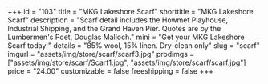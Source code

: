 +++
id = "103"
title = "MKG Lakeshore Scarf"
shorttitle = "MKG Lakeshore Scarf"
description = "Scarf detail includes the Howmet Playhouse, Industrial Shipping, and the Grand Haven Pier. Quotes are by the Lumbermen's Poet, Douglas Malloch."
mini = "Get your MKG Lakeshore Scarf today!"
details = "85% wool, 15% linen. Dry-clean only"
slug = "scarf"
imgurl = "assets/img/store/scarf/scarf3.jpg"
prodimgs = ["assets/img/store/scarf/Scarf1.jpg", "assets/img/store/scarf/scarf.jpg"]
price = "24.00"
customizable = false
freeshipping = false
+++
